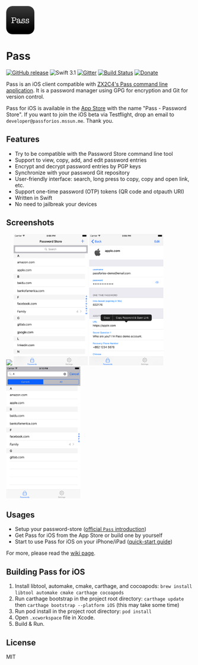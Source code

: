 <img src="icon/icon_round.png" width="76"/> 

# Pass
[![GitHub release](https://img.shields.io/github/release/mssun/pass-ios.svg)](https://github.com/mssun/pass-ios/releases)
![Swift 3.1](https://img.shields.io/badge/Swift-3.1-orange.svg)
[![Gitter](https://img.shields.io/gitter/room/nwjs/nw.js.svg)](https://gitter.im/passforios/passforios)
[![Build Status](https://travis-ci.org/mssun/passforios.svg?branch=develop)](https://travis-ci.org/mssun/passforios)
[![Donate](https://img.shields.io/badge/Paypal-donate-blue.svg)](https://www.paypal.me/mssun)

Pass is an iOS client compatible with [ZX2C4's Pass command line
application](http://www.passwordstore.org/).  It is a password manager using
GPG for encryption and Git for version control.

Pass for iOS is available in the [App Store](https://appsto.re/us/DY13hb.i)
with the name "Pass - Password Store".  If you want to join the iOS beta via 
Testflight, drop an email to `developer@passforios.mssun.me`. Thank you.

## Features

- Try to be compatible with the Password Store command line tool
- Support to view, copy, add, and edit password entries
- Encrypt and decrypt password entries by PGP keys
- Synchronize with your password Git repository
- User-friendly interface: search, long press to copy, copy and open link, etc.
- Support one-time password (OTP) tokens (QR code and otpauth URI)
- Written in Swift
- No need to jailbreak your devices

## Screenshots

<p>
<img src="screenshot/preview.gif" width="200"/>
<img src="screenshot/screenshot1.png" width="200"/>
<img src="screenshot/screenshot2.png" width="200"/>
<img src="screenshot/screenshot3.png" width="200"/>
</p>

## Usages

- Setup your password-store ([official `Pass` introduction](https://www.passwordstore.org/))
- Get Pass for iOS from the App Store or build one by yourself
- Start to use Pass for iOS on your iPhone/iPad ([quick-start guide](https://github.com/mssun/passforios/wiki#quick-start-guide-for-pass-for-ios))

For more, please read the [wiki page](https://github.com/mssun/pass-ios/wiki).

## Building Pass for iOS

1. Install libtool, automake, cmake, carthage, and cocoapods: `brew install
   libtool automake cmake carthage cocoapods`
2. Run carthage bootstrap in the project root directory: `carthage update ` then `carthage bootstrap
   --platform iOS` (this may take some time)
3. Run pod install in the project root directory: `pod install`
4. Open `.xcworkspace` file in Xcode.
5. Build & Run.

## License

MIT
